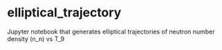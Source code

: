 # elliptical_trajectory

Jupyter notebook that generates elliptical trajectories of neutron number density (n_n) vs T_9
